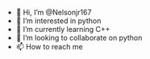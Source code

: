 - 👋 Hi, I’m @Nelsonjr167
- 👀 I’m interested in python
- 🌱 I’m currently learning  C++
- 💞️ I’m looking to collaborate on python
- 📫 How to reach me 

<!---
Nelsonjr167/Nelsonjr167 is a ✨ special ✨ repository because its `README.md` (this file) appears on your GitHub profile.
You can click the Preview link to take a look at your changes.
--->
